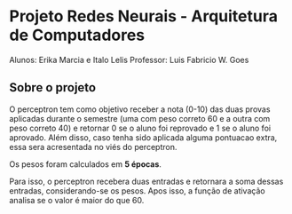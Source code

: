 # Projeto Redes Neurais - Arquitetura de Computadores

Alunos: Erika Marcia e Italo Lelis
Professor: Luis Fabricio W. Goes

## Sobre o projeto

O perceptron tem como objetivo receber a nota (0-10) das duas provas aplicadas
durante o semestre (uma com peso correto 60 e a outra com peso correto 40) e retornar 0 se
o aluno foi reprovado e 1 se o aluno foi aprovado. Além disso, caso tenha sido aplicada alguma pontuacao extra, essa sera
acresentada no viés do perceptron.

Os pesos foram calculados em **5 épocas**.

Para isso, o perceptron recebera duas entradas e retornara a soma dessas
entradas, considerando-se os pesos. Apos isso, a função de ativação analisa
se o valor é maior do que 60.
